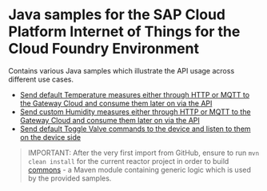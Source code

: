 # Java samples for the SAP Cloud Platform Internet of Things for the Cloud Foundry Environment

Contains various Java samples which illustrate the API usage across different use cases.

* [Send default Temperature measures either through HTTP or MQTT to the Gateway Cloud and consume them later on via the API](./send-gateway-cloud-default-measure)
* [Send custom Humidity measures either through HTTP or MQTT to the Gateway Cloud and consume them later on via the API](./send-gateway-cloud-custom-measure)
* [Send default Toggle Valve commands to the device and listen to them on the device side](./send-core-service-default-command)

>IMPORTANT: After the very first import from GitHub, ensure to run `mvn clean install` for the current reactor project in order to build [commons](./commons) - a Maven module containing generic logic which is used by the provided samples.
